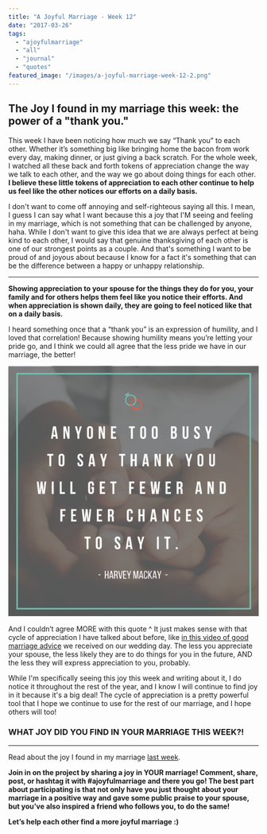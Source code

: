 ```yaml
---
title: "A Joyful Marriage - Week 12"
date: "2017-03-26"
tags:
  - "ajoyfulmarriage"
  - "all"
  - "journal"
  - "quotes"
featured_image: "/images/a-joyful-marriage-week-12-2.png"
---
```


## The Joy I found in my marriage this week: the power of a "thank you."

This week I have been noticing how much we say “Thank you” to each other. Whether it’s something big like bringing home the bacon from work every day, making dinner, or just giving a back scratch. For the whole week, I watched all these back and forth tokens of appreciation change the way we talk to each other, and the way we go about doing things for each other. **I believe these little tokens of appreciation to each other continue to help us feel like the other notices our efforts on a daily basis.**

I don't want to come off annoying and self-righteous saying all this. I mean, I guess I can say what I want because this a joy that I'M seeing and feeling in my marriage, which is not something that can be challenged by anyone, haha. While I don't want to give this idea that we are always perfect at being kind to each other, I would say that genuine thanksgiving of each other is one of our strongest points as a couple. And that's something I want to be proud of and joyous about because I know for a fact it's something that can be the difference between a happy or unhappy relationship.

* * *

**Showing appreciation to your spouse for the things they do for you, your family and for others helps them feel like you notice their efforts. And when appreciation is shown daily, they are going to feel noticed like that on a daily basis.**

I heard something once that a “thank you” is an expression of humility, and I loved that correlation! Because showing humility means you’re letting your pride go, and I think we could all agree that the less pride we have in our marriage, the better!

![finding joy in your spouse, finding joy in marriage, finding joy, marriage happiness, newlyweds, newlywed life, marriage life, marriage advice, marriage help, thank you quotes, quotes on appreciation, appreciation in marriage, the power of a thank you, thanksgiving in marriage](/images/too-busy-to-thank-you.png)

And I couldn’t agree MORE with this quote ^ It just makes sense with that cycle of appreciation I have talked about before, like [in this video of good marriage advice](https://www.youtube.com/watch?v=v32M4R2I1Sc) we received on our wedding day. The less you appreciate your spouse, the less likely they are to do things for you in the future, AND the less they will express appreciation to you, probably.

While I'm specifically seeing this joy this week and writing about it, I do notice it throughout the rest of the year, and I know I will continue to find joy in it because it's a big deal! The cycle of appreciation is a pretty powerful tool that I hope we continue to use for the rest of our marriage, and I hope others will too!

### WHAT JOY DID YOU FIND IN YOUR MARRIAGE THIS WEEK?!

* * *

Read about the joy I found in my marriage [last week](http://freshlymarried.com/ajoyfulmarriage-week-11/).

**Join in on the project by sharing a joy in YOUR marriage! Comment, share, post, or hashtag it with #ajoyfulmarriage and there you go! The best part about participating is that not only have you just thought about your marriage in a positive way and gave some public praise to your spouse, but you’ve also inspired a friend who follows you, to do the same!**

**Let’s help each other find a more joyful marriage :)**
